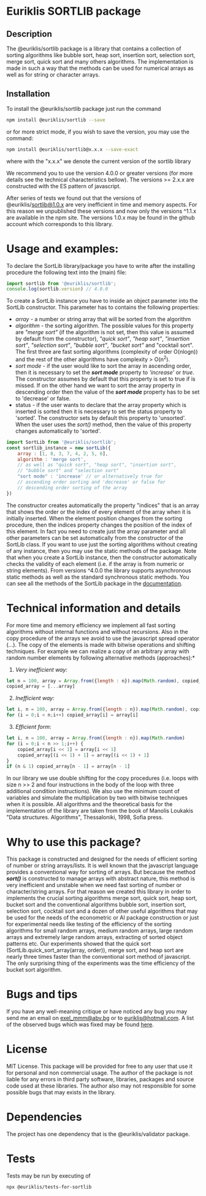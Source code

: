 # Euriklis SORTLIB package

## Description

 The @euriklis/sortlib package is a library that contains a collection of sorting algorithms like bubble sort, heap sort, insertion sort, selection sort, merge sort, quick sort and many others algorithms. The implementation is made in such a way that the methods can be used for numerical arrays as well as for string or character arrays.

 ## Installation

 To install the @euriklis/sortlib package just run the command 
 ```sh
npm install @euriklis/sortlib --save
 ```
 or  for more strict mode, if you wish to save the version, you may use the command:

 ```sh
 npm install @euriklis/sortlib@x.x.x --save-exact
 ```
where with the "x.x.x" we denote the current version of the sortlib library

We recommend you to use the version 4.0.0 or greater versions (for more details see the technical characteristics bellow). The versions >= 2.x.x are constructed with the ES pattern of javascript. 

After series of tests we found out that the versions of @euriklis/sortlib@1.0.x are very inefficient in time and memory aspects. For this reason we unpublished these versions and now only the versions ^1.1.x are available in the npm site. The versions 1.0.x may be found in the github account which corresponds to this library.  

# Usage and examples:
 To declare the SortLib library/package you have to write after the installing procedure the following text into the (main) file:
 ```js
 import sortlib from '@euriklis/sortlib';
 console.log(sortlib.version) // 4.0.0
 ```

 To create a SortLib instance you have to inside an object parameter into the SortLib constructor. This parameter has to contains the following properties:
 - *array* - a number or string array that will be sorted from the algorithm
 - *algorithm* - the sorting algorithm. The possible values for this property are *"merge sort"* (if the algorithm is not set, then this value is assumed by default from the constructor), *"quick sort"*, *"heap sort"*, *"insertion sort"*, *"selection sort"*, *"bubble sort"*, *"bucket sort"* and "cocktail sort". The first three are fast sorting algorithms (complexity of order O(nlogn)) and the rest of the other algorithms have complexity > O(n<sup>2</sup>).
 - *sort mode* - if the user would like to sort the array in ascending order, then it is necessary  to set the ***sort mode*** property to *'increase'* or *true*. The constructor assumes by default that this property is set to true if is missed. If on the other hand we want to sort the array property in descending order then the value of the ***sort mode*** property has to be set to 'decrease' or false.
 - status - if the user wants to declare that the array property which is inserted is sorted then it is necessary to set the status property to 'sorted'. The constructor sets by default this property to 'unsorted'. When the user uses the *sort()* method, then the value of this property changes automatically to 'sorted'.
 ```js
 import SortLib from '@euriklis/sortlib';
 const sortlib_instance = new sortLib({
     array : [1, 8, 3, 7, 4, 2, 5, 6],
     algorithm : 'merge sort', 
     // as well as "quick sort", "heap sort", "insertion sort",
     // "bubble sort" and "selection sort"
     "sort mode" : 'increase' // or alternatively true for
     // ascending order sorting and 'decrease' or false for
     // descending order sorting of the array
 })
 ```
 The constructor creates automatically the property "indices" that is an array that shows the order or the index of every element of the array when it is initially inserted. When the element position changes from the sorting procedure, then the indices property changes the position of the index of this element. In fact you need to create just the array parameter and all other parameters can be set automatically from the constructor of the SortLib class. 
 If you want to use just the sorting algorithms without creating of any instance, then you may use the static methods of the package. Note that when you create a SortLib instance, then the constructor automatically checks the validity of each element (i.e. if the array is from numeric or string elements). From versions ^4.0.0 the library supports asynchronous static methods as well as the standard synchronous static methods.
You can see all the methods of the SortLib package in the [documentation](./DOCUMENTATION.md).
# Technical information and details
For more time and memory efficiency we implement all fast sorting algorithms without internal functions and without recursions. Also in the copy  procedure of the arrays we avoid to use the javascript spread operator (...). The copy of the elements is made with bitwise operations and shifting techniques. For example we can realize a copy of an arbitrary array with random number elements by following alternative methods (approaches):*
1. *Very inefficient way:*
```js
let n = 100, array = Array.from({length : n}).map(Math.random), copied_array
copied_array = [...array]
```
2. *Inefficient way:*
```js
let i, n = 100, array = Array.from({length : n}).map(Math.random), copied_array = []
for (i = 0;i < n;i++) copied_array[i] = array[i]
```
3. *Efficient form*:
```js
let i, n = 100, array = Array.from({length : n}).map(Math.random)
for (i = 0;i < n >> 1;i++) {
    copied_array[i << 1] = array[i << 1]
    copied_array[(i << 1) + 1] = array[(i << 1) + 1]
}
if (n & 1) copied_array[n - 1] = array[n - 1]
```
In our library we use double shifting for the copy procedures (i.e. loops with size n >> 2 and four instructions in the body of the loop with three additional condition instructions).
We also use the minimum count of variables and simulate the multiplication by two with bitwise techniques when it is possible.
All algorithms and the theoretical basis for the implementation of the library are taken from the book of Manolis Loukakis "Data structures. Algorithms", Thessaloniki, 1998, Sofia press.
# Why to use this package?
This package is constructed and designed for the needs of efficient sorting of number or string arrays/lists. It is well known that the javascript language provides a conventional way for sorting of arrays. But because the method ___sort()___ is constructed to manage arrays with abstract nature, this method is very inefficient and unstable when we need fast sorting of number or character/string arrays. For that reason we created this library in order to implements the crucial sorting algorithms merge sort, quick sort, heap sort, bucket sort and the conventional algorithms bubble sort, insertion sort, selection sort, cocktail sort and a dozen of other useful algorithms that may be used for the needs of the econometric or AI package construction or just for experimental needs like testing of the efficiency of the sorting algorithms for small random arrays, medium random arrays, large random arrays and extremely large random arrays, extracting of sorted object patterns etc. 
Our experiments showed that the quick sort (SortLib.quick_sort_array(array, order)), merge sort, and heap sort are nearly three times faster than the conventional sort method of javascript.
The only surprising thing of the experiments was the time efficiency of the bucket sort algorithm. 
# Bugs and tips
If you have any well-meaning critique or have noticed any bug you may send me an email on exel_mmm@abv.bg or to euriklis@hotmail.com. A list of the observed bugs which was fixed may be found [here](./FIXEDBUGS.md). 
# License   
MIT License. This package will be provided for free to any user that use it for personal and non commercial usage. The author of the package is not liable for any errors in third party software, libraries, packages and source code used at these libraries. The author also may not responsible for some possible bugs that may exists in the library.
# Dependencies
The project has one dependency that is the @euriklis/validator package.
# Tests
Tests may be run by executing of
```sh
npx @euriklis/tests-for-sortlib
```
